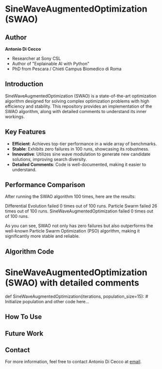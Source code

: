 # SineWaveAugmentedOptimization (SWAO)

## Author
**Antonio Di Cecco**  
- Researcher at Sony CSL  
- Author of "Explainable AI with Python"  
- PhD from Pescara / Chieti Campus Biomedico di Roma

## Introduction

SineWaveAugmentedOptimization (SWAO) is a state-of-the-art optimization algorithm designed for solving complex optimization problems with high efficiency and stability. This repository provides an implementation of the SWAO algorithm, along with detailed comments to understand its inner workings.

## Key Features

- **Efficient**: Achieves top-tier performance in a wide array of benchmarks.
- **Stable**: Exhibits zero failures in 100 runs, showcasing its robustness.
- **Innovative**: Utilizes sine wave modulation to generate new candidate solutions, improving search diversity.
- **Detailed Comments**: Code is well-documented, making it easier to understand.

## Performance Comparison

After running the SWAO algorithm 100 times, here are the results:


Differential Evolution failed 0 times out of 100 runs.
Particle Swarm failed 26 times out of 100 runs.
SineWaveAugmentedOptimization failed 0 times out of 100 runs.


As you can see, SWAO not only has zero failures but also outperforms the well-known Particle Swarm Optimization (PSO) algorithm, making it significantly more stable and reliable.

## Algorithm Code


# SineWaveAugmentedOptimization (SWAO) with detailed comments
def SineWaveAugmentedOptimization(iterations, population_size=15):
    # Initialize population and other code here...



## How To Use



## Future Work



## Contact

For more information, feel free to contact Antonio Di Cecco at [email](ant.dicecco@gmail.com).

